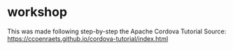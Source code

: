 # workshop
This was made following step-by-step the Apache Cordova Tutorial
Source: https://ccoenraets.github.io/cordova-tutorial/index.html

